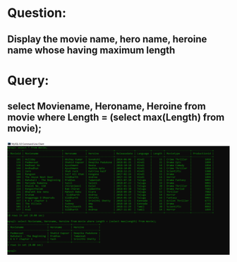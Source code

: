 # Question:
## Display the movie name, hero name, heroine name whose having maximum length
# Query:
## select Moviename, Heroname, Heroine from movie where Length = (select max(Length) from movie);

![Alt Text](https://github.com/rohini-kesireddy/MYSQL/blob/main/DAY01/Images/Query_6.png)<br />

